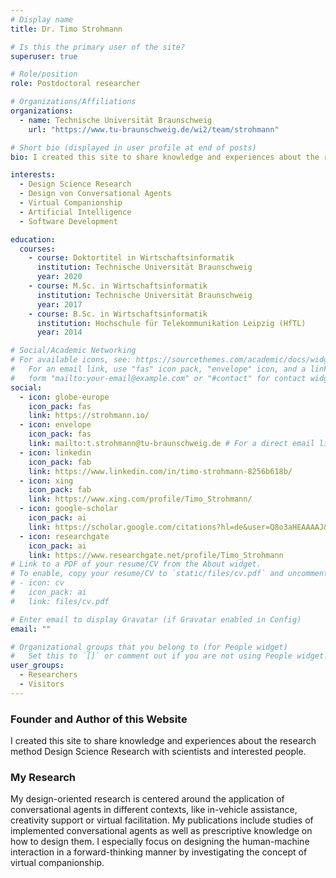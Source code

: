 ```yaml
---
# Display name
title: Dr. Timo Strohmann

# Is this the primary user of the site?
superuser: true

# Role/position
role: Postdoctoral researcher

# Organizations/Affiliations
organizations:
  - name: Technische Universität Braunschweig
    url: "https://www.tu-braunschweig.de/wi2/team/strohmann"

# Short bio (displayed in user profile at end of posts)
bio: I created this site to share knowledge and experiences about the research method Design Science Research with scientists and interested people.

interests:
  - Design Science Research
  - Design von Conversational Agents
  - Virtual Companionship
  - Artificial Intelligence
  - Software Development

education:
  courses:
    - course: Doktortitel in Wirtschaftsinformatik
      institution: Technische Universität Braunschweig
      year: 2020
    - course: M.Sc. in Wirtschaftsinformatik
      institution: Technische Universität Braunschweig
      year: 2017
    - course: B.Sc. in Wirtschaftsinformatik
      institution: Hochschule für Telekommunikation Leipzig (HfTL)
      year: 2014

# Social/Academic Networking
# For available icons, see: https://sourcethemes.com/academic/docs/widgets/#icons
#   For an email link, use "fas" icon pack, "envelope" icon, and a link in the
#   form "mailto:your-email@example.com" or "#contact" for contact widget.
social:
  - icon: globe-europe
    icon_pack: fas
    link: https://strohmann.io/
  - icon: envelope
    icon_pack: fas
    link: mailto:t.strohmann@tu-braunschweig.de # For a direct email link, use "mailto:test@example.org".
  - icon: linkedin
    icon_pack: fab
    link: https://www.linkedin.com/in/timo-strohmann-8256b618b/
  - icon: xing
    icon_pack: fab
    link: https://www.xing.com/profile/Timo_Strohmann/
  - icon: google-scholar
    icon_pack: ai
    link: https://scholar.google.com/citations?hl=de&user=Q8o3aHEAAAAJ&view_op=list_works&gmla=AJsN-F7GhKyZtIlAOpbmzSIQXmcMK-AGZ0Xjy9n4ERzSoEO5dgeWCbxkEug3HB4Dy_CA9L02I_oA0BlyZb2XLEw3kdGHy9xseqlfjCWaADdCOhxQpr0q4E8
  - icon: researchgate
    icon_pack: ai
    link: https://www.researchgate.net/profile/Timo_Strohmann
# Link to a PDF of your resume/CV from the About widget.
# To enable, copy your resume/CV to `static/files/cv.pdf` and uncomment the lines below.
# - icon: cv
#   icon_pack: ai
#   link: files/cv.pdf

# Enter email to display Gravatar (if Gravatar enabled in Config)
email: ""

# Organizational groups that you belong to (for People widget)
#   Set this to `[]` or comment out if you are not using People widget.
user_groups:
  - Researchers
  - Visitors
---
```


### Founder and Author of this Website

I created this site to share knowledge and experiences about the research method Design Science Research with scientists and interested people.

### My Research

My design-oriented research is centered around the application of conversational agents in different contexts, like in-vehicle assistance, creativity support or virtual facilitation. My publications include studies of implemented conversational agents as well as prescriptive knowledge on how to design them. I especially focus on designing the human-machine interaction in a forward-thinking manner by investigating the concept of virtual companionship.
